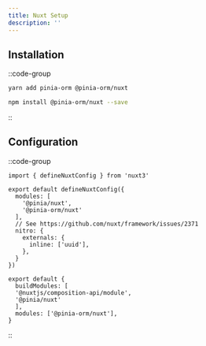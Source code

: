 ```yaml
---
title: Nuxt Setup
description: ''
---
```


## Installation

::code-group
  ```bash [Yarn]
  yarn add pinia-orm @pinia-orm/nuxt
  ```
  ```bash [NPM]
  npm install @pinia-orm/nuxt --save
  ```
::

## Configuration

::code-group
  ```ts{} [Nuxt 3]
  import { defineNuxtConfig } from 'nuxt3'
  
  export default defineNuxtConfig({
    modules: [
      '@pinia/nuxt', 
      '@pinia-orm/nuxt'
    ],
    // See https://github.com/nuxt/framework/issues/2371
    nitro: {
      externals: {
        inline: ['uuid'],
      },
    }
  })
  ```
  ```js{} [Nuxt 2]
  export default {
    buildModules: [
    '@nuxtjs/composition-api/module',
    '@pinia/nuxt'
    ],
    modules: ['@pinia-orm/nuxt'],
  }
  ```
::
